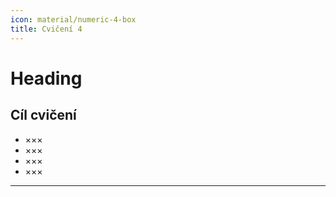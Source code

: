 ```yaml
---
icon: material/numeric-4-box
title: Cvičení 4
---
```


# Heading

## Cíl cvičení

- ×××
- ×××
- ×××
- ×××

<hr class="level-1">

